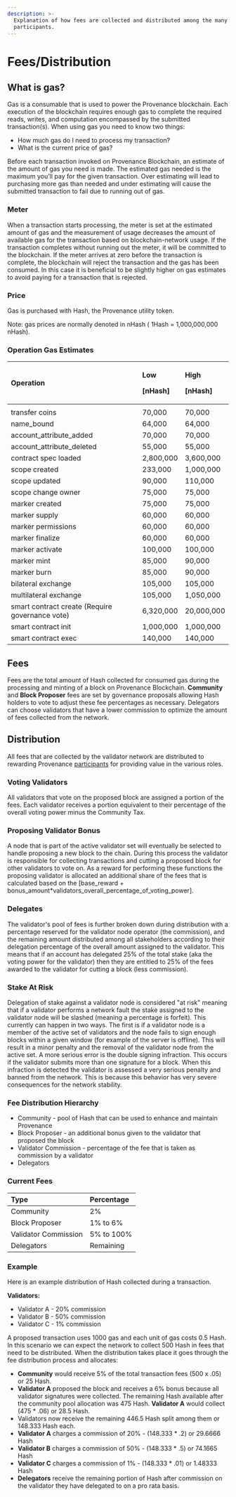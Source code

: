 ```yaml
---
description: >-
  Explanation of how fees are collected and distributed among the many network
  participants.
---
```


# Fees/Distribution

## What is gas? 

Gas is a consumable that is used to power the Provenance blockchain. Each execution of the blockchain requires enough gas to complete the required reads, writes, and computation encompassed by the submitted transaction\(s\). When using gas you need to know two things:

* How much gas do I need to process my transaction? 
* What is the current price of gas?

Before each transaction invoked on Provenance Blockchain, an estimate of the amount of gas you need is made. The estimated gas needed is the maximum you'll pay for the given transaction. Over estimating will lead to purchasing more gas than needed and under estimating will cause the submitted transaction to fail due to running out of gas. 

### Meter 

When a transaction starts processing, the meter is set at the estimated amount of gas and the measurement of usage decreases the amount of available gas for the transaction based on blockchain-network usage. If the transaction completes without running out the meter, it will be committed to the blockchain. If the meter arrives at zero before the transaction is complete, the blockchain will reject the transaction and the gas has been consumed. In this case it is beneficial to be slightly higher on gas estimates to avoid paying for a transaction that is rejected.

### Price

Gas is purchased with Hash, the Provenance utility token. 

Note: gas prices are normally denoted in nHash \( 1Hash = 1,000,000,000 nHash\).

### Operation Gas Estimates

<table>
  <thead>
    <tr>
      <th style="text-align:left">Operation</th>
      <th style="text-align:left">
        <p>Low</p>
        <p>[nHash]</p>
      </th>
      <th style="text-align:left">
        <p>High</p>
        <p>[nHash]</p>
      </th>
    </tr>
  </thead>
  <tbody>
    <tr>
      <td style="text-align:left"></td>
      <td style="text-align:left"></td>
      <td style="text-align:left"></td>
    </tr>
    <tr>
      <td style="text-align:left">transfer coins</td>
      <td style="text-align:left">70,000</td>
      <td style="text-align:left">70,000</td>
    </tr>
    <tr>
      <td style="text-align:left">name_bound</td>
      <td style="text-align:left">64,000</td>
      <td style="text-align:left">64,000</td>
    </tr>
    <tr>
      <td style="text-align:left">account_attribute_added</td>
      <td style="text-align:left">70,000</td>
      <td style="text-align:left">70,000</td>
    </tr>
    <tr>
      <td style="text-align:left">account_attribute_deleted</td>
      <td style="text-align:left">55,000</td>
      <td style="text-align:left">55,000</td>
    </tr>
    <tr>
      <td style="text-align:left">contract spec loaded</td>
      <td style="text-align:left">2,800,000</td>
      <td style="text-align:left">3,600,000</td>
    </tr>
    <tr>
      <td style="text-align:left">scope created</td>
      <td style="text-align:left">233,000</td>
      <td style="text-align:left">1,000,000</td>
    </tr>
    <tr>
      <td style="text-align:left">scope updated</td>
      <td style="text-align:left">90,000</td>
      <td style="text-align:left">110,000</td>
    </tr>
    <tr>
      <td style="text-align:left">scope change owner</td>
      <td style="text-align:left">75,000</td>
      <td style="text-align:left">75,000</td>
    </tr>
    <tr>
      <td style="text-align:left">marker created</td>
      <td style="text-align:left">75,000</td>
      <td style="text-align:left">75,000</td>
    </tr>
    <tr>
      <td style="text-align:left">marker supply</td>
      <td style="text-align:left">60,000</td>
      <td style="text-align:left">60,000</td>
    </tr>
    <tr>
      <td style="text-align:left">marker permissions</td>
      <td style="text-align:left">60,000</td>
      <td style="text-align:left">60,000</td>
    </tr>
    <tr>
      <td style="text-align:left">marker finalize</td>
      <td style="text-align:left">60,000</td>
      <td style="text-align:left">60,000</td>
    </tr>
    <tr>
      <td style="text-align:left">marker activate</td>
      <td style="text-align:left">100,000</td>
      <td style="text-align:left">100,000</td>
    </tr>
    <tr>
      <td style="text-align:left">marker mint</td>
      <td style="text-align:left">85,000</td>
      <td style="text-align:left">90,000</td>
    </tr>
    <tr>
      <td style="text-align:left">marker burn</td>
      <td style="text-align:left">85,000</td>
      <td style="text-align:left">90,000</td>
    </tr>
    <tr>
      <td style="text-align:left">bilateral exchange</td>
      <td style="text-align:left">105,000</td>
      <td style="text-align:left">105,000</td>
    </tr>
    <tr>
      <td style="text-align:left">multilateral exchange</td>
      <td style="text-align:left">105,000</td>
      <td style="text-align:left">1,050,000</td>
    </tr>
    <tr>
      <td style="text-align:left">smart contract create (Require governance vote)</td>
      <td style="text-align:left">6,320,000</td>
      <td style="text-align:left">20,000,000</td>
    </tr>
    <tr>
      <td style="text-align:left">smart contract init</td>
      <td style="text-align:left">1,000,000</td>
      <td style="text-align:left">1,000,000</td>
    </tr>
    <tr>
      <td style="text-align:left">smart contract exec</td>
      <td style="text-align:left">140,000</td>
      <td style="text-align:left">140,000</td>
    </tr>
  </tbody>
</table>

## Fees 

Fees are the total amount of Hash collected for consumed gas during the processing and minting of a block on Provenance Blockchain. **Community** and **Block Proposer** fees are set by governance proposals allowing Hash holders to vote to adjust these fee percentages as necessary. Delegators can choose validators that have a lower commission to optimize the amount of fees collected from the network. 

## Distribution

All fees that are collected by the validator network are distributed to rewarding Provenance [participants](../community/participants.md) for providing value in the various roles.

### Voting Validators

All validators that vote on the proposed block are assigned a portion of the fees. Each validator receives a portion equivalent to their percentage of the overall voting power minus the Community Tax.

### Proposing Validator Bonus

A node that is part of the active validator set will eventually be selected to handle proposing a new block to the chain. During this process the validator is responsible for collecting transactions and cutting a proposed block for other validators to vote on. As a reward for performing these functions the proposing validator is allocated an additional share of the fees that is calculated based on the \[base\_reward + bonus\_amount\*validators\_overall\_percentage\_of\_voting\_power\].

### Delegates

The validator's pool of fees is further broken down during distribution with a percentage reserved for the validator node operator \(the commission\), and the remaining amount distributed among all stakeholders according to their delegation percentage of the overall amount assigned to the validator. This means that if an account has delegated 25% of the total stake \(aka the voting power for the validator\) then they are entitled to 25% of the fees awarded to the validator for cutting a block \(less commission\).

### Stake At Risk

Delegation of stake against a validator node is considered "at risk" meaning that if a validator performs a network fault the stake assigned to the validator node will be slashed \(meaning a percentage is forfeit\). This currently can happen in two ways. The first is if a validator node is a member of the active set of validators and the node fails to sign enough blocks within a given window \(for example of the server is offline\). This will result in a minor penalty and the removal of the validator node from the active set. A more serious error is the double signing infraction. This occurs if the validator submits more than one signature for a block. When this infraction is detected the validator is assessed a very serious penalty and banned from the network. This is because this behavior has very severe consequences for the network stability.

### Fee Distribution Hierarchy

* Community - pool of Hash that can be used to enhance and maintain Provenance
* Block Proposer - an additional bonus given to the validator that proposed the block
* Validator Commission - percentage of the fee that is taken as commission by a validator
* Delegators 

### Current Fees

| Type | Percentage |
| :--- | :--- |
| Community | 2% |
| Block Proposer | 1% to 6% |
| Validator Commission | 5% to 100% |
| Delegators | Remaining |

### **Example**

Here is an example distribution of Hash collected during a transaction. 

**Validators:**

* Validator A - 20% commission
* Validator B - 50% commission
* Validator C - 1% commission

A proposed transaction uses 1000 gas and each unit of gas costs 0.5 Hash. In this scenario we can expect the network to collect 500 Hash in fees that need to be distributed. When the distribution takes place it goes through the fee distribution process and allocates: 

* **Community** would receive 5% of the total transaction fees \(500 x .05\) or 25 Hash.
* **Validator A** proposed the block and receives a 6% bonus because all validator signatures were collected. The remaining Hash available after the community pool allocation was 475 Hash. **Validator A** would collect \(475 \* .06\) or 28.5 Hash.
* Validators now receive the remaining 446.5 Hash split among them or 148.333 Hash each. 
* **Validator A** charges a commission of 20% - \(148.333 \* .2\) or 29.6666 Hash 
* **Validator B** charges a commission of 50% - \(148.333 \* .5\) or 74.1665 Hash 
* **Validator C** charges a commission of 1% - \(148.333 \* .01\) or 1.48333 Hash 
* **Delegators** receive the remaining portion of Hash after commission on the validator they have delegated to on a pro rata basis.

